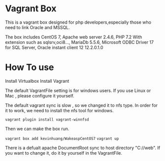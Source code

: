 
# Vagrant Box

This is a vagrant box designed for php developers,especially those who need to link Oracle and MSSQL.

The box includes CentOS 7, Apache web server 2.4.6, PHP 7.2 With extension such as sqlsrv,oci8..., MariaDb 5.5.6, Microsoft ODBC Driver 17 for SQL Server, Oracle instant client 12 12.2.0.1.0

# How To use

Install Virtualbox
Install Vagrant

The default VagrantFile setting is for windows users.
If you use Linux or Mac , please configure it yourself.

The default vagrant sync is slow , so we changed it to nfs type.
In order for it to work, we need to install the nfs tool for windows.

`vagrant plugin install vagrant-winnfsd`

Then we can make the box run.

`vagrant box add kevinhuang/WakeaspCentOS7`
`vagrant up` 

There is a defualt apache DocumentRoot sync to host directory  "C://web". 
If you want to change it, do it by yourself in the VagrantFile.